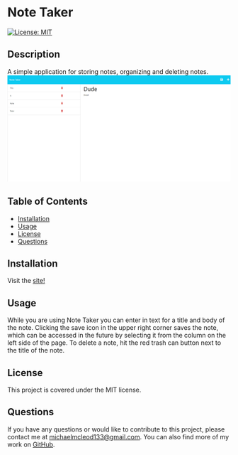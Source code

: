
# Note Taker

[![License: MIT](https://img.shields.io/badge/License-MIT-yellow.svg)](https://opensource.org/licenses/MIT)

## Description

A simple application for storing notes, organizing and deleting notes.
![Screenshot of Note Taker](/assets/screenshot.png)

## Table of Contents

- [Installation](#installation)
- [Usage](#usage)
- [License](#license)
- [Questions](#questions)

## Installation

Visit the [site!](https://dashboard.heroku.com/apps/still-plateau-17079)

## Usage

While you are using Note Taker you can enter in text for a title and body of the note. Clicking the save icon in the upper right corner saves the note, which can be accessed in the future by selecting it from the column on the left side of the page. To delete a note, hit the red trash can button next to the title of the note.

## License

This project is covered under the MIT license.

## Questions

If you have any questions or would like to contribute to this project, please contact me at [michaelmcleod133@gmail.com](mailto:michaelmcleod133@gmail.com). You can also find more of my work on [GitHub](https://github.com/ChemicalModel/).
  